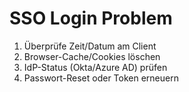 # SSO Login Problem
1. Überprüfe Zeit/Datum am Client
2. Browser-Cache/Cookies löschen
3. IdP-Status (Okta/Azure AD) prüfen
4. Passwort-Reset oder Token erneuern
